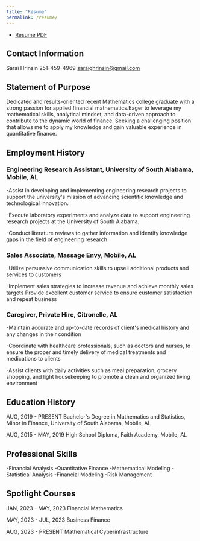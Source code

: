 ```yaml
---
title: "Resume"
permalink: /resume/
---
```

+ [Resume PDF](https://SaraiHrinsinMA490.github.io/eportfolio-saraihrinsin/assets/Sarai-Hrinsin-Resume.pdf)

## Contact Information
Sarai Hrinsin
251-459-4969
saraighrinsin@gmail.com

## Statement of Purpose
Dedicated and results-oriented recent Mathematics college graduate with a strong passion for applied financial mathematics.Eager to leverage my mathematical skills, analytical mindset, and data-driven approach to contribute to the dynamic world of finance. Seeking a challenging position that allows me to apply my knowledge and gain valuable experience in quantitative finance.

## Employment History

### Engineering Research Assistant, University of South Alabama, Mobile, AL

-Assist in developing and implementing engineering research projects to support the
university's mission of advancing scientific knowledge and technological innovation.

-Execute laboratory experiments and analyze data to support engineering research projects
at the University of South Alabama.

-Conduct literature reviews to gather information and identify knowledge gaps in the field of
engineering research


### Sales Associate, Massage Envy, Mobile, AL

-Utilize persuasive communication skills to upsell additional products and services to
customers

-Implement sales strategies to increase revenue and achieve monthly sales targets
Provide excellent customer service to ensure customer satisfaction and repeat business


### Caregiver, Private Hire, Citronelle, AL

-Maintain accurate and up-to-date records of client's medical history and any changes in
their condition

-Coordinate with healthcare professionals, such as doctors and nurses, to ensure the proper
and timely delivery of medical treatments and medications to clients

-Assist clients with daily activities such as meal preparation, grocery shopping, and light
housekeeping to promote a clean and organized living environment

## Education History
AUG, 2019 - PRESENT
Bachelor's Degree in Mathematics and Statistics, Minor in Finance, University
of South Alabama, Mobile, AL


AUG, 2015 - MAY, 2019
High School Diploma, Faith Academy, Mobile, AL

## Professional Skills
-Financial Analysis
-Quantitative Finance
-Mathematical Modeling
-Statistical Analysis
-Financial Modeling
-Risk Management

## Spotlight Courses
JAN, 2023 - MAY, 2023
Financial Mathematics


MAY, 2023 - JUL, 2023
Business Finance


AUG, 2023 - PRESENT
Mathematical Cyberinfrastructure